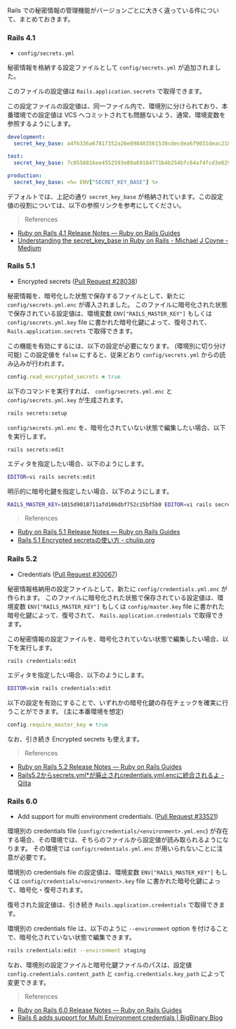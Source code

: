 Rails での秘密情報の管理機能がバージョンごとに大きく違っている件について、まとめておきます。

### Rails 4.1

- `config/secrets.yml`

秘密情報を格納する設定ファイルとして `config/secrets.yml` が追加されました。

このファイルの設定値は `Rails.application.secrets` で取得できます。

この設定ファイルの設定値は、同一ファイル内で、環境別に分けられており、本番環境での設定値は VCS へコミットされても問題ないよう、通常、環境変数を参照するようにします。

```yaml
development:
  secret_key_base: a4f6336a67817352a26e098403561530cdecdea6f9031deac218a8369b13fb39ba5e9663d59a3a379d88b5609d56e83457dc6b04ef11ce90d7e3cbcd98814199

test:
  secret_key_base: 7c0558816ee4552593e89a69184771b4b254bfc64af4fcd3e0299b2877c98ac67ba625b305fb9886c0bd8b50e9881423eebfcc4180bffd5c42f05503f779a7c2

production:
  secret_key_base: <%= ENV["SECRET_KEY_BASE"] %>
```

デフォルトでは、上記の通り `secret_key_base` が格納されています。この設定値の役割については、以下の参照リンクを参考にしてください。

> References

- [Ruby on Rails 4.1 Release Notes — Ruby on Rails Guides](https://guides.rubyonrails.org/4_1_release_notes.html)
- [Understanding the secret_key_base in Ruby on Rails - Michael J Coyne - Medium](https://medium.com/@michaeljcoyne/understanding-the-secret-key-base-in-ruby-on-rails-ce2f6f9968a1)


### Rails 5.1

- Encrypted secrets ([Pull Request #28038](https://github.com/rails/rails/pull/28038))

秘密情報を、暗号化した状態で保存するファイルとして、新たに `config/secrets.yml.enc` が導入されました。
このファイルに暗号化された状態で保存されている設定値は、環境変数 `ENV["RAILS_MASTER_KEY"]` もしくは `config/secrets.yml.key` file に書かれた暗号化鍵によって、復号されて、 `Rails.application.secrets` で取得できます。

この機能を有効にするには、以下の設定が必要になります。 (環境別に切り分け可能)
この設定値を `false` にすると、従来どおり `config/secrets.yml` からの読み込みが行われます。

```ruby
config.read_encrypted_secrets = true
```

以下のコマンドを実行すれば、 `config/secrets.yml.enc` と `config/secrets.yml.key` が生成されます。

```sh
rails secrets:setup
```

`config/secrets.yml.enc` を、暗号化されていない状態で編集したい場合、以下を実行します。

```sh
rails secrets:edit
```

エディタを指定したい場合、以下のようにします。

```sh
EDITOR=vi rails secrets:edit
```

明示的に暗号化鍵を指定したい場合、以下のようにします。

```sh
RAILS_MASTER_KEY=1015d9018711afd106dbf752c15bf5b0 EDITOR=vi rails secrets:edit
```

> References

- [Ruby on Rails 5.1 Release Notes — Ruby on Rails Guides](https://guides.rubyonrails.org/5_1_release_notes.html)
- [Rails 5.1 Encrypted secretsの使い方 - chulip.org](https://chulip.org/entry/2017/05/16/191321)


### Rails 5.2

- Credentials ([Pull Request #30067](https://github.com/rails/rails/pull/30067))

秘密情報格納用の設定ファイルとして、新たに `config/credentials.yml.enc` が作られます。
このファイルに暗号化された状態で保存されている設定値は、環境変数 `ENV["RAILS_MASTER_KEY"]` もしくは `config/master.key` file に書かれた暗号化鍵によって、復号されて、 `Rails.application.credentials` で取得できます。

この秘密情報の設定ファイルを、暗号化されていない状態で編集したい場合、以下を実行します。

```sh
rails credentials:edit
```

エディタを指定したい場合、以下のようにします。

```sh
EDITOR=vim rails credentials:edit
```

以下の設定を有効にすることで、いずれかの暗号化鍵の存在チェックを確実に行うことができます。 (主に本番環境を想定)

```ruby
config.require_master_key = true
```

なお、引き続き Encrypted secrets も使えます。

> References

- [Ruby on Rails 5.2 Release Notes — Ruby on Rails Guides](https://guides.rubyonrails.org/5_2_release_notes.html)
- [Rails5.2からsecrets.yml*が廃止されcredentials.yml.encに統合されるよ - Qiita](https://qiita.com/daichirata/items/da40e205d273ae69fcfc)


### Rails 6.0

- Add support for multi environment credentials. ([Pull Request #33521](https://github.com/rails/rails/pull/33521))

環境別の credentials file (`config/credentials/<environment>.yml.enc`) が存在する場合、その環境では、そちらのファイルから設定値が読み取られるようになります。
その環境では `config/credentials.yml.enc` が用いられないことに注意が必要です。

環境別の credentials file の設定値は、環境変数 `ENV["RAILS_MASTER_KEY"]` もしくは `config/credentials/<environment>.key` file に書かれた暗号化鍵によって、暗号化・復号されます。

復号された設定値は、引き続き `Rails.application.credentials` で取得できます。

環境別の credentials file は、以下のように `--environment` option を付けることで、暗号化されていない状態で編集できます。

```sh
rails credentials:edit --environment staging
```

なお、環境別の設定ファイルと暗号化鍵ファイルのパスは、設定値 `config.credentials.content_path` と `config.credentials.key_path` によって変更できます。

> References

- [Ruby on Rails 6.0 Release Notes — Ruby on Rails Guides](https://edgeguides.rubyonrails.org/6_0_release_notes.html)
- [Rails 6 adds support for Multi Environment credentials | BigBinary Blog](https://blog.bigbinary.com/2019/07/03/rails-6-adds-support-for-multi-environment-credentials.html)
